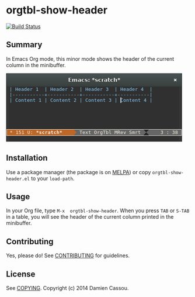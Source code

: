 # orgtbl-show-header

[![Build Status](https://travis-ci.org/DamienCassou/orgtbl-show-header.svg?branch=master)](https://travis-ci.org/DamienCassou/orgtbl-show-header)

## Summary

In Emacs Org mode, this minor mode shows the header of the current column in the minibuffer.

![Screencast](screencast.git)

## Installation

Use a package manager (the package is on [MELPA](http://melpa.org)) or copy `orgtbl-show-header.el` to your `load-path`.

## Usage

In your Org file, type `M-x  orgtbl-show-header`. When you press `TAB` or `S-TAB` in a table, you will see the header of the current column printed in the minibuffer.

## Contributing

Yes, please do! See [CONTRIBUTING][] for guidelines.

## License

See [COPYING][]. Copyright (c) 2014 Damien Cassou.


[CONTRIBUTING]: ./CONTRIBUTING.md
[COPYING]: ./COPYING
